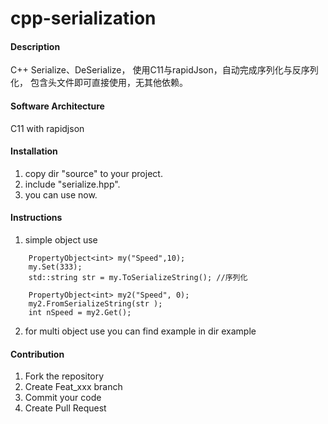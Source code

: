 # cpp-serialization

#### Description
C++ Serialize、DeSerialize，
使用C11与rapidJson，自动完成序列化与反序列化，
包含头文件即可直接使用，无其他依赖。

#### Software Architecture
C11 with rapidjson

#### Installation

1.  copy dir "source" to your project.
2.  include "serialize.hpp".
3.  you can use now.

#### Instructions

1.  simple object use

```
    PropertyObject<int> my("Speed",10);
    my.Set(333);
    std::string str = my.ToSerializeString(); //序列化

    PropertyObject<int> my2("Speed", 0);
    my2.FromSerializeString(str );
    int nSpeed = my2.Get();
```

2.  for multi object use you can find example in dir example

#### Contribution

1.  Fork the repository
2.  Create Feat_xxx branch
3.  Commit your code
4.  Create Pull Request


